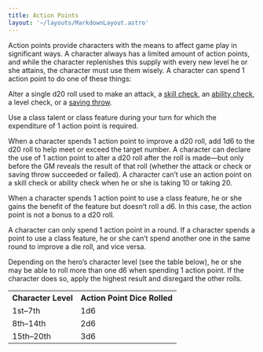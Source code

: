 ```yaml
---
title: Action Points
layout: '~/layouts/MarkdownLayout.astro'
---
```

Action points provide characters with the means to affect game play in
significant ways. A character always has a limited amount of action points,
and while the character replenishes this supply with every new level he or she
attains, the character must use them wisely. A character can spend 1 action
point to do one of these things:

Alter a single d20 roll used to make an attack, a [skill check](/modern.d20.srd/skills/skill.basics), an [ability check](/modern.d20.srd/basics/ability.scores), a level check, or a [saving throw](/modern.d20.srd/basics/saving.throws).

Use a class talent or class feature during your turn for which the expenditure
of 1 action point is required.

When a character spends 1 action point to improve a d20 roll, add 1d6 to the
d20 roll to help meet or exceed the target number. A character can declare the
use of 1 action point to alter a d20 roll after the roll is made—but only
before the GM reveals the result of that roll (whether the attack or check or
saving throw succeeded or failed). A character can’t use an action point on a
skill check or ability check when he or she is taking 10 or taking 20.

When a character spends 1 action point to use a class feature, he or she gains
the benefit of the feature but doesn’t roll a d6. In this case, the action
point is not a bonus to a d20 roll.

A character can only spend 1 action point in a round. If a character spends a
point to use a class feature, he or she can’t spend another one in the same
round to improve a die roll, and vice versa.

Depending on the hero’s character level (see the table below), he or she may
be able to roll more than one d6 when spending 1 action point. If the
character does so, apply the highest result and disregard the other rolls.


<table> <tr><th>Character Level</th><th>Action Point Dice Rolled</th></tr> <tr><td>1st–7th</td><td>1d6</td></tr> <tr class="shaded"><td>8th–14th</td><td>2d6</td></tr> <tr><td>15th–20th</td><td>3d6</td></tr> </table>



